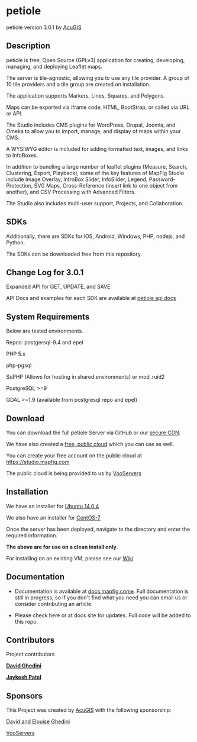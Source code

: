 # petiole

petiole version 3.0.1  by <a href="https://www.acugis.com" target="_blank">AcuGIS</a>

## Description

petiole is free, Open Source (GPLv3) application for creating, developing, managing, and deploying Leaflet maps.

The server is tile-agnostic, allowing you to use any tile provider.  A group of 10 tile providers and a tile group are created on installation.

The application supports Markers, Lines, Squares, and Polygons.

Maps can be exported via iframe code, HTML, BootStrap, or called via URL or API.

The Studio includes CMS plugins for WordPress, Drupal, Joomla, and Omeka to allow you to import, manage, and display of maps within your CMS.

A WYSIWYG editor is included for adding formatted text, images, and links to InfoBoxes. 

In addition to bundling a large number of leaflet plugins (Measure, Search, Clustering, Export, Playback), some of the key features of MapFig Studio include Image Overlay, IntroBox Slider, InfoSlider, Legend, Password-Protection, SVG Maps, Cross-Reference (insert link to one object from another), and CSV Processing with Advanced Filters. 

The Studio also includes multi-user support, Projects, and Collaboration.

## SDKs

Additionally, there are SDKs for iOS, Android, Windows, PHP, nodejs, and Python.

The SDKs can be downloaded free from this repository.

## Change Log for 3.0.1

Expanded API for GET, UPDATE, and SAVE

API Docs and examples for each SDK are available at <a href="http://petiole.org/api/" target="_blank">petiole api docs</a>


## System Requirements

Below are tested environments. 

Repos: postgersql-9.4 and epel

PHP 5.x

php-pgsql

SuPHP (Allows for hosting in shared environments) or mod_ruid2 

PostgreSQL >=9 

GDAL >=1.9 (available from postgresql repo and epel)

## Download

You can download the full petiole Server via GitHub or our <a href="https://cdn.mapfig.com/petiole/v301/petiole.zip"> secure CDN</a>.

We have also created a <a href="https://studio.mapfig.com" target="_blank">free, public cloud</a> which you can use as well.

You can create your free account on the public cloud at <a href="https://studio.mapfig.com" target="_blank"> https://studio.mapfig.com</a>

The public cloud is being provided to us by <a href="https://www.vooservers.com/" target="_blank">VooServers</a>

## Installation

We have an installer for <a href="#" target="_blank">Ubuntu 14.0.4</a>

We also have an installer for <a href="#" target="_blank">CentOS-7</a>

Once the server has been deployed, navigate to the directory and enter the required information.

**The above are for use on a clean install only.**

For installing on an existing VM, please see our <a href="https://github.com/MapFig/MapFig-Studio/wiki/Quick-Start-to-Installing-MapFig-Studio-on-CentOS-6" target="_blank">Wiki</a>


## Documentation

  - Documentation is available at <a href="http://docs.mapfig.com/" target="_blank">docs.mapfig.come</a>. Full documentation is still in progress, so if you don't find what you need you can email us or consider contributing an article.

  - Please check here or at docs site for updates. Full code will be added to this repo.
  

## Contributors

Project contributors

**[David Ghedini](https://github.com/DavidGhedini)**

**[Jaykesh Patel](https://github.com/pateljaykesh)**  

## Sponsors

This Project was created by <a href="https://www.acugis.com" target="_blank">AcuGIS</a> with the following sponsorship:

<a href="http://www.davidghedini.com/" target="_blank">David and Elouise Ghedini</a>

<a href="https://www.vooservers.com/" target="_blank">VooServers</a> 

